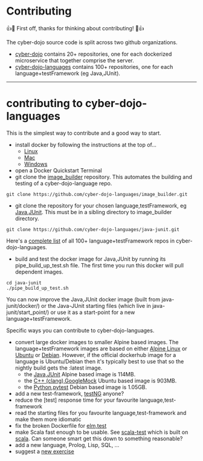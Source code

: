 
# Contributing

:+1::tada: First off, thanks for thinking about contributing! :tada::+1:

The cyber-dojo source code is split across two github organizations.
- [cyber-dojo](https://github.com/cyber-dojo) contains 20+ repositories, one for
each dockerized microservice that together comprise the server.
- [cyber-dojo-languages](https://github.com/cyber-dojo-languages) contains 100+
repositories, one for each language+testFramework (eg Java,JUnit).

- - - -
# contributing to cyber-dojo-languages

This is the simplest way to contribute and a good way to start.
- install docker by following the instructions at the top of...
  - [Linux](https://blog.cyber-dojo.org/2016/10/running-your-own-cyber-dojo-server-on.html)
  - [Mac](https://blog.cyber-dojo.org/2016/10/running-your-own-cyber-dojo-server-on_15.html)
  - [Windows](https://blog.cyber-dojo.org/2016/10/running-your-own-cyber-dojo-server-on_34.html)
- open a Docker Quickstart Terminal
- git clone the [image_builder](https://github.com/cyber-dojo-languages/image_builder) repository.
This automates the building and testing of a cyber-dojo-language repo.
```
git clone https://github.com/cyber-dojo-languages/image_builder.git
```
- git clone the repository for your chosen language,testFramework, eg
[Java,JUnit](https://github.com/cyber-dojo-languages/java-junit). This must be in a
sibling directory to image_builder directory.
```
git clone https://github.com/cyber-dojo-languages/java-junit.git
```
Here's a
[complete list](https://github.com/cyber-dojo/languages/blob/master/url_list/all)
of all 100+ language+testFramework repos in cyber-dojo-languages.
- build and test the docker image for Java,JUnit by running its pipe_build_up_test.sh file.
The first time you run this docker will pull dependent images.

```
cd java-junit
./pipe_build_up_test.sh
```

You can now improve the Java,JUnit docker image (built from java-junit/docker/)
or the Java-JUnit starting files (which live in java-junit/start_point/)
 or use it as a start-point for a new language+testFramework.

Specific ways you can contribute to cyber-dojo-languages.

- convert large docker images to smaller Alpine based images.
The language+testFramework images are based on either
[Alpine Linux](https://alpinelinux.org/) or
[Ubuntu](https://www.ubuntu.com/) or
[Debian](https://www.debian.org/).
However, if the official dockerhub image for a language is Ubuntu/Debian
then it's typically best to use that so the nightly build gets the :latest image.
  - the [Java,JUnit](https://github.com/cyber-dojo-languages/java-junit) Alpine based image is 114MB.
  - the [C++ (clang),GoogleMock](https://github.com/cyber-dojo-languages/clangplusplus-googlemock) Ubuntu based image is 903MB.
  - the [Python,pytest](https://github.com/cyber-dojo-languages/python-pytest) Debian based image is 1.05GB.
- add a new test-framework, [testNG](https://testng.org/doc/index.html) anyone?
- reduce the [test] response time for your favourite language,test-framework
- read the starting files for you favourite language,test-framework and make them more idiomatic
- fix the broken Dockerfile for
[elm,test](https://github.com/cyber-dojo-languages/elm-test)
- make Scala fast enough to be usable. See
[scala-test](https://github.com/cyber-dojo-languages/scala-test)
which is built on [scala](https://github.com/cyber-dojo-languages/scala).
Can someone smart get this down to something reasonable?
- add a new language, Prolog, Lisp, SQL, ...
- suggest a [new exercise](https://github.com/cyber-dojo/start-points-exercises)
